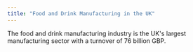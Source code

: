 ```yaml
---
title: "Food and Drink Manufacturing in the UK"
---
```


The food and drink manufacturing industry is the UK's largest manufacturing sector with a turnover of 76 billion GBP.

